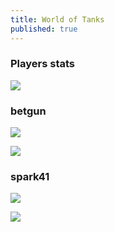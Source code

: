 ```yaml
---
title: World of Tanks
published: true
---
```


### Players stats

![](https://eu.wargaming.net/clans/media/clans/emblems/cl_238/500166238/emblem_195x195.png)

### betgun

![](https://static.wows-numbers.com/wot/532865830.png)

![](http://wotlabs.net/sig_dark/eu/betgun/signature.png)

### spark41

![](https://static.wows-numbers.com/wot/545357743.png)

![](http://wotlabs.net/sig_dark/eu/spark41/signature.png)

